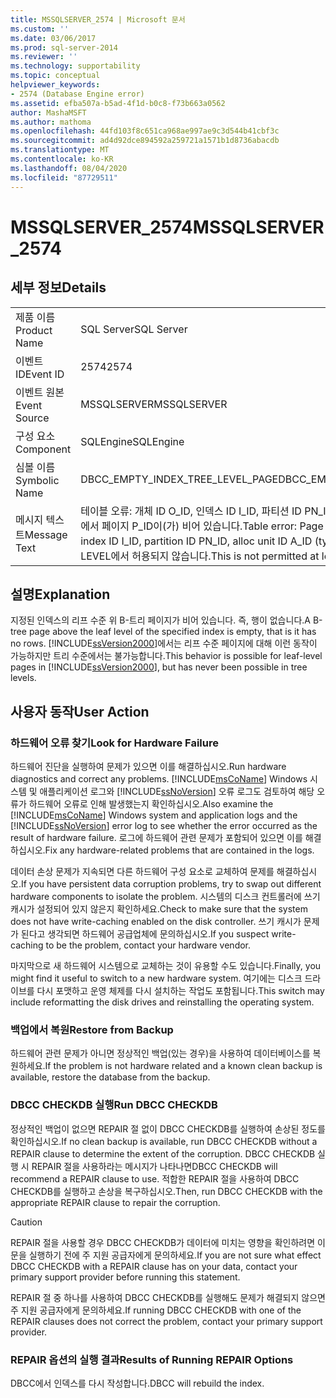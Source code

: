 ```yaml
---
title: MSSQLSERVER_2574 | Microsoft 문서
ms.custom: ''
ms.date: 03/06/2017
ms.prod: sql-server-2014
ms.reviewer: ''
ms.technology: supportability
ms.topic: conceptual
helpviewer_keywords:
- 2574 (Database Engine error)
ms.assetid: efba507a-b5ad-4f1d-b0c8-f73b663a0562
author: MashaMSFT
ms.author: mathoma
ms.openlocfilehash: 44fd103f8c651ca968ae997ae9c3d544b41cbf3c
ms.sourcegitcommit: ad4d92dce894592a259721a1571b1d8736abacdb
ms.translationtype: MT
ms.contentlocale: ko-KR
ms.lasthandoff: 08/04/2020
ms.locfileid: "87729511"
---
```

# <a name="mssqlserver_2574"></a><span data-ttu-id="038e7-102">MSSQLSERVER_2574</span><span class="sxs-lookup"><span data-stu-id="038e7-102">MSSQLSERVER_2574</span></span>
    
## <a name="details"></a><span data-ttu-id="038e7-103">세부 정보</span><span class="sxs-lookup"><span data-stu-id="038e7-103">Details</span></span>  
  
|||  
|-|-|  
|<span data-ttu-id="038e7-104">제품 이름</span><span class="sxs-lookup"><span data-stu-id="038e7-104">Product Name</span></span>|<span data-ttu-id="038e7-105">SQL Server</span><span class="sxs-lookup"><span data-stu-id="038e7-105">SQL Server</span></span>|  
|<span data-ttu-id="038e7-106">이벤트 ID</span><span class="sxs-lookup"><span data-stu-id="038e7-106">Event ID</span></span>|<span data-ttu-id="038e7-107">2574</span><span class="sxs-lookup"><span data-stu-id="038e7-107">2574</span></span>|  
|<span data-ttu-id="038e7-108">이벤트 원본</span><span class="sxs-lookup"><span data-stu-id="038e7-108">Event Source</span></span>|<span data-ttu-id="038e7-109">MSSQLSERVER</span><span class="sxs-lookup"><span data-stu-id="038e7-109">MSSQLSERVER</span></span>|  
|<span data-ttu-id="038e7-110">구성 요소</span><span class="sxs-lookup"><span data-stu-id="038e7-110">Component</span></span>|<span data-ttu-id="038e7-111">SQLEngine</span><span class="sxs-lookup"><span data-stu-id="038e7-111">SQLEngine</span></span>|  
|<span data-ttu-id="038e7-112">심볼 이름</span><span class="sxs-lookup"><span data-stu-id="038e7-112">Symbolic Name</span></span>|<span data-ttu-id="038e7-113">DBCC_EMPTY_INDEX_TREE_LEVEL_PAGE</span><span class="sxs-lookup"><span data-stu-id="038e7-113">DBCC_EMPTY_INDEX_TREE_LEVEL_PAGE</span></span>|  
|<span data-ttu-id="038e7-114">메시지 텍스트</span><span class="sxs-lookup"><span data-stu-id="038e7-114">Message Text</span></span>|<span data-ttu-id="038e7-115">테이블 오류: 개체 ID O_ID, 인덱스 ID I_ID, 파티션 ID PN_ID, 할당 단위 ID A_ID(TYPE 유형)에서 페이지 P_ID이(가) 비어 있습니다.</span><span class="sxs-lookup"><span data-stu-id="038e7-115">Table error: Page P_ID is empty in object ID O_ID, index ID I_ID, partition ID PN_ID, alloc unit ID A_ID (type TYPE).</span></span> <span data-ttu-id="038e7-116">이는 B-트리 수준 LEVEL에서 허용되지 않습니다.</span><span class="sxs-lookup"><span data-stu-id="038e7-116">This is not permitted at level LEVEL of the B-tree.</span></span>|  
  
## <a name="explanation"></a><span data-ttu-id="038e7-117">설명</span><span class="sxs-lookup"><span data-stu-id="038e7-117">Explanation</span></span>  
 <span data-ttu-id="038e7-118">지정된 인덱스의 리프 수준 위 B-트리 페이지가 비어 있습니다. 즉, 행이 없습니다.</span><span class="sxs-lookup"><span data-stu-id="038e7-118">A B-tree page above the leaf level of the specified index is empty, that is it has no rows.</span></span> <span data-ttu-id="038e7-119">[!INCLUDE[ssVersion2000](../../includes/ssversion2000-md.md)]에서는 리프 수준 페이지에 대해 이런 동작이 가능하지만 트리 수준에서는 불가능합니다.</span><span class="sxs-lookup"><span data-stu-id="038e7-119">This behavior is possible for leaf-level pages in [!INCLUDE[ssVersion2000](../../includes/ssversion2000-md.md)], but has never been possible in tree levels.</span></span>  
  
## <a name="user-action"></a><span data-ttu-id="038e7-120">사용자 동작</span><span class="sxs-lookup"><span data-stu-id="038e7-120">User Action</span></span>  
  
### <a name="look-for-hardware-failure"></a><span data-ttu-id="038e7-121">하드웨어 오류 찾기</span><span class="sxs-lookup"><span data-stu-id="038e7-121">Look for Hardware Failure</span></span>  
 <span data-ttu-id="038e7-122">하드웨어 진단을 실행하여 문제가 있으면 이를 해결하십시오.</span><span class="sxs-lookup"><span data-stu-id="038e7-122">Run hardware diagnostics and correct any problems.</span></span> <span data-ttu-id="038e7-123">[!INCLUDE[msCoName](../../includes/msconame-md.md)] Windows 시스템 및 애플리케이션 로그와 [!INCLUDE[ssNoVersion](../../includes/ssnoversion-md.md)] 오류 로그도 검토하여 해당 오류가 하드웨어 오류로 인해 발생했는지 확인하십시오.</span><span class="sxs-lookup"><span data-stu-id="038e7-123">Also examine the [!INCLUDE[msCoName](../../includes/msconame-md.md)] Windows system and application logs and the [!INCLUDE[ssNoVersion](../../includes/ssnoversion-md.md)] error log to see whether the error occurred as the result of hardware failure.</span></span> <span data-ttu-id="038e7-124">로그에 하드웨어 관련 문제가 포함되어 있으면 이를 해결하십시오.</span><span class="sxs-lookup"><span data-stu-id="038e7-124">Fix any hardware-related problems that are contained in the logs.</span></span>  
  
 <span data-ttu-id="038e7-125">데이터 손상 문제가 지속되면 다른 하드웨어 구성 요소로 교체하여 문제를 해결하십시오.</span><span class="sxs-lookup"><span data-stu-id="038e7-125">If you have persistent data corruption problems, try to swap out different hardware components to isolate the problem.</span></span> <span data-ttu-id="038e7-126">시스템의 디스크 컨트롤러에 쓰기 캐시가 설정되어 있지 않은지 확인하세요.</span><span class="sxs-lookup"><span data-stu-id="038e7-126">Check to make sure that the system does not have write-caching enabled on the disk controller.</span></span> <span data-ttu-id="038e7-127">쓰기 캐시가 문제가 된다고 생각되면 하드웨어 공급업체에 문의하십시오.</span><span class="sxs-lookup"><span data-stu-id="038e7-127">If you suspect write-caching to be the problem, contact your hardware vendor.</span></span>  
  
 <span data-ttu-id="038e7-128">마지막으로 새 하드웨어 시스템으로 교체하는 것이 유용할 수도 있습니다.</span><span class="sxs-lookup"><span data-stu-id="038e7-128">Finally, you might find it useful to switch to a new hardware system.</span></span> <span data-ttu-id="038e7-129">여기에는 디스크 드라이브를 다시 포맷하고 운영 체제를 다시 설치하는 작업도 포함됩니다.</span><span class="sxs-lookup"><span data-stu-id="038e7-129">This switch may include reformatting the disk drives and reinstalling the operating system.</span></span>  
  
### <a name="restore-from-backup"></a><span data-ttu-id="038e7-130">백업에서 복원</span><span class="sxs-lookup"><span data-stu-id="038e7-130">Restore from Backup</span></span>  
 <span data-ttu-id="038e7-131">하드웨어 관련 문제가 아니면 정상적인 백업(있는 경우)을 사용하여 데이터베이스를 복원하세요.</span><span class="sxs-lookup"><span data-stu-id="038e7-131">If the problem is not hardware related and a known clean backup is available, restore the database from the backup.</span></span>  
  
### <a name="run-dbcc-checkdb"></a><span data-ttu-id="038e7-132">DBCC CHECKDB 실행</span><span class="sxs-lookup"><span data-stu-id="038e7-132">Run DBCC CHECKDB</span></span>  
 <span data-ttu-id="038e7-133">정상적인 백업이 없으면 REPAIR 절 없이 DBCC CHECKDB를 실행하여 손상된 정도를 확인하십시오.</span><span class="sxs-lookup"><span data-stu-id="038e7-133">If no clean backup is available, run DBCC CHECKDB without a REPAIR clause to determine the extent of the corruption.</span></span> <span data-ttu-id="038e7-134">DBCC CHECKDB 실행 시 REPAIR 절을 사용하라는 메시지가 나타나면</span><span class="sxs-lookup"><span data-stu-id="038e7-134">DBCC CHECKDB will recommend a REPAIR clause to use.</span></span> <span data-ttu-id="038e7-135">적합한 REPAIR 절을 사용하여 DBCC CHECKDB를 실행하고 손상을 복구하십시오.</span><span class="sxs-lookup"><span data-stu-id="038e7-135">Then, run DBCC CHECKDB with the appropriate REPAIR clause to repair the corruption.</span></span>  
  
> [!CAUTION]  
>  <span data-ttu-id="038e7-136">REPAIR 절을 사용할 경우 DBCC CHECKDB가 데이터에 미치는 영향을 확인하려면 이 문을 실행하기 전에 주 지원 공급자에게 문의하세요.</span><span class="sxs-lookup"><span data-stu-id="038e7-136">If you are not sure what effect DBCC CHECKDB with a REPAIR clause has on your data, contact your primary support provider before running this statement.</span></span>  
  
 <span data-ttu-id="038e7-137">REPAIR 절 중 하나를 사용하여 DBCC CHECKDB를 실행해도 문제가 해결되지 않으면 주 지원 공급자에게 문의하세요.</span><span class="sxs-lookup"><span data-stu-id="038e7-137">If running DBCC CHECKDB with one of the REPAIR clauses does not correct the problem, contact your primary support provider.</span></span>  
  
### <a name="results-of-running-repair-options"></a><span data-ttu-id="038e7-138">REPAIR 옵션의 실행 결과</span><span class="sxs-lookup"><span data-stu-id="038e7-138">Results of Running REPAIR Options</span></span>  
 <span data-ttu-id="038e7-139">DBCC에서 인덱스를 다시 작성합니다.</span><span class="sxs-lookup"><span data-stu-id="038e7-139">DBCC will rebuild the index.</span></span>  
  
  
